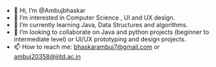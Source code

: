 - 👋 Hi, I’m @Ambujbhaskar
- 👀 I’m interested in Computer Science , UI and UX design.
- 🌱 I’m currently learning Java, Data Structures and algorithms.
- 💞️ I’m looking to collaborate on Java and python projects (beginner to intermediate level) or UI/UX prototyping and design projects.
- 📫 How to reach me: bhaskarambuj7@gmail.com or ambuj20358@iiitd.ac.in

<!---
Ambujbhaskar/Ambujbhaskar is a ✨ special ✨ repository because its `README.md` (this file) appears on your GitHub profile.
You can click the Preview link to take a look at your changes.
--->
